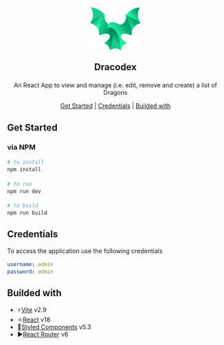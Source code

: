 <h2 align="center">
  <br>
  <img
    src="./src/assets/logo.svg"
    style="height: 100px"
  >
  <p>Dracodex</p>
</h2>

<p align="center">
  An React App to view and manage (i.e. edit, remove and create) a list of Dragons 
</p>

<p align="center">
  <a href="#get-started">Get Started</a> |
  <a href="#credentials">Credentials</a> |
  <a href="#credentials">Builded with</a>
</p>

## Get Started

### via NPM

```bash
# to install
npm install

# to run
npm run dev

# to build
npm run build
```

## Credentials

To access the application use the following credentials

```yaml
username: admin
password: admin
```

## Builded with

- ⚡️[Vite](https://vitejs.dev/) v2.9
- ⚛️[React](https://reactjs.org/) v18
- 💅[Styled Components](https://styled-components.com/) v5.3
- ▶️[React Router](https://reactrouter.com/) v6
